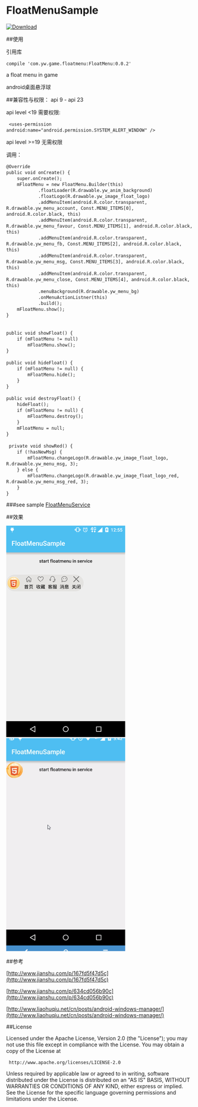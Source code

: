# FloatMenuSample
[ ![Download](https://api.bintray.com/packages/fanofdemo/maven/FloatMenu/images/download.svg) ](https://bintray.com/fanofdemo/maven/FloatMenu/_latestVersion)


##使用

引用库

	compile 'com.yw.game.floatmenu:FloatMenu:0.0.2'

a float menu in game

android桌面悬浮球

##兼容性与权限：
 api 9 - api 23

api level <19 需要权限:

	 <uses-permission android:name="android.permission.SYSTEM_ALERT_WINDOW" />

api level >=19 无需权限



调用：

	@Override
    public void onCreate() {
        super.onCreate();
        mFloatMenu = new FloatMenu.Builder(this)
                .floatLoader(R.drawable.yw_anim_background)
                .floatLogo(R.drawable.yw_image_float_logo)
                .addMenuItem(android.R.color.transparent, R.drawable.yw_menu_account, Const.MENU_ITEMS[0], android.R.color.black, this)
                .addMenuItem(android.R.color.transparent, R.drawable.yw_menu_favour, Const.MENU_ITEMS[1], android.R.color.black, this)
                .addMenuItem(android.R.color.transparent, R.drawable.yw_menu_fb, Const.MENU_ITEMS[2], android.R.color.black, this)
                .addMenuItem(android.R.color.transparent, R.drawable.yw_menu_msg, Const.MENU_ITEMS[3], android.R.color.black, this)
                .addMenuItem(android.R.color.transparent, R.drawable.yw_menu_close, Const.MENU_ITEMS[4], android.R.color.black, this)
                .menuBackground(R.drawable.yw_menu_bg)
                .onMenuActionListner(this)
                .build();
        mFloatMenu.show();
    }


 	public void showFloat() {
        if (mFloatMenu != null)
            mFloatMenu.show();
    }

    public void hideFloat() {
        if (mFloatMenu != null) {
            mFloatMenu.hide();
        }
    }

    public void destroyFloat() {
        hideFloat();
        if (mFloatMenu != null) {
            mFloatMenu.destroy();
        }
        mFloatMenu = null;
    }

	 private void showRed() {
        if (!hasNewMsg) {
            mFloatMenu.changeLogo(R.drawable.yw_image_float_logo, R.drawable.yw_menu_msg, 3);
        } else {
            mFloatMenu.changeLogo(R.drawable.yw_image_float_logo_red, R.drawable.yw_menu_msg_red, 3);
        }
    }


###see sample [FloatMenuService](https://github.com/fanOfDemo/FloatMenuSample/blob/master/FloatMenuDemo%2Fsrc%2Fmain%2Fjava%2Fcom%2Fyw%2Fgame%2Ffloatmenu%2Fdemo%2FFloatMenuService.java)

##效果

<img src="pickture/20160503125603.png" width="320" />

<img src="pickture/201605031543.gif" width="320" />


##参考

 [http://www.jianshu.com/p/167fd5f47d5c](http://www.jianshu.com/p/167fd5f47d5c) 

 [http://www.jianshu.com/p/634cd056b90c](http://www.jianshu.com/p/634cd056b90c) 

 [http://www.liaohuqiu.net/cn/posts/android-windows-manager/](http://www.liaohuqiu.net/cn/posts/android-windows-manager/) 




##License

   Licensed under the Apache License, Version 2.0 (the "License");
   you may not use this file except in compliance with the License.
   You may obtain a copy of the License at

     http://www.apache.org/licenses/LICENSE-2.0

   Unless required by applicable law or agreed to in writing, software
   distributed under the License is distributed on an "AS IS" BASIS,
   WITHOUT WARRANTIES OR CONDITIONS OF ANY KIND, either express or implied.
   See the License for the specific language governing permissions and
   limitations under the License.


